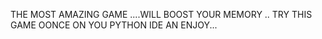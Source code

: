 THE MOST AMAZING GAME ....WILL BOOST YOUR MEMORY ..
TRY THIS GAME OONCE ON YOU PYTHON IDE AN ENJOY...

